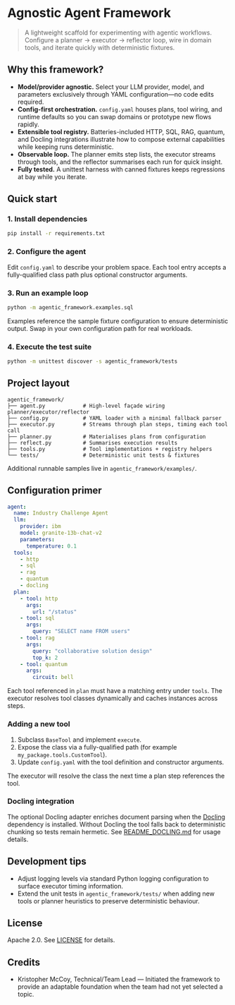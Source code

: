 # Agnostic Agent Framework

> A lightweight scaffold for experimenting with agentic workflows. Configure a
planner → executor → reflector loop, wire in domain tools, and iterate quickly
with deterministic fixtures.

## Why this framework?

- **Model/provider agnostic.** Select your LLM provider, model, and parameters
  exclusively through YAML configuration—no code edits required.
- **Config-first orchestration.** `config.yaml` houses plans, tool wiring, and
  runtime defaults so you can swap domains or prototype new flows rapidly.
- **Extensible tool registry.** Batteries-included HTTP, SQL, RAG, quantum, and
  Docling integrations illustrate how to compose external capabilities while
  keeping runs deterministic.
- **Observable loop.** The planner emits step lists, the executor streams
  through tools, and the reflector summarises each run for quick insight.
- **Fully tested.** A unittest harness with canned fixtures keeps regressions at
  bay while you iterate.

## Quick start

### 1. Install dependencies

```bash
pip install -r requirements.txt
```

### 2. Configure the agent

Edit `config.yaml` to describe your problem space. Each tool entry accepts a
fully-qualified class path plus optional constructor arguments.

### 3. Run an example loop

```bash
python -m agentic_framework.examples.sql
```

Examples reference the sample fixture configuration to ensure deterministic
output. Swap in your own configuration path for real workloads.

### 4. Execute the test suite

```bash
python -m unittest discover -s agentic_framework/tests
```

## Project layout

```
agentic_framework/
├── agent.py            # High-level façade wiring planner/executor/reflector
├── config.py           # YAML loader with a minimal fallback parser
├── executor.py         # Streams through plan steps, timing each tool call
├── planner.py          # Materialises plans from configuration
├── reflect.py          # Summarises execution results
├── tools.py            # Tool implementations + registry helpers
└── tests/              # Deterministic unit tests & fixtures
```

Additional runnable samples live in `agentic_framework/examples/`.

## Configuration primer

```yaml
agent:
  name: Industry Challenge Agent
  llm:
    provider: ibm
    model: granite-13b-chat-v2
    parameters:
      temperature: 0.1
  tools:
    - http
    - sql
    - rag
    - quantum
    - docling
  plan:
    - tool: http
      args:
        url: "/status"
    - tool: sql
      args:
        query: "SELECT name FROM users"
    - tool: rag
      args:
        query: "collaborative solution design"
        top_k: 2
    - tool: quantum
      args:
        circuit: bell
```

Each tool referenced in `plan` must have a matching entry under `tools`. The
executor resolves tool classes dynamically and caches instances across steps.

### Adding a new tool

1. Subclass `BaseTool` and implement `execute`.
2. Expose the class via a fully-qualified path (for example
   `my_package.tools.CustomTool`).
3. Update `config.yaml` with the tool definition and constructor arguments.

The executor will resolve the class the next time a plan step references the
tool.

### Docling integration

The optional Docling adapter enriches document parsing when the
[Docling](https://github.com/docling-project/docling) dependency is installed.
Without Docling the tool falls back to deterministic chunking so tests remain
hermetic. See [README_DOCLING.md](README_DOCLING.md) for usage details.

## Development tips

- Adjust logging levels via standard Python logging configuration to surface
  executor timing information.
- Extend the unit tests in `agentic_framework/tests/` when adding new tools or
  planner heuristics to preserve deterministic behaviour.

## License

Apache 2.0. See [LICENSE](LICENSE) for details.

## Credits

- Kristopher McCoy, Technical/Team Lead — Initiated the framework to provide an adaptable foundation when the team had not yet selected a topic.
